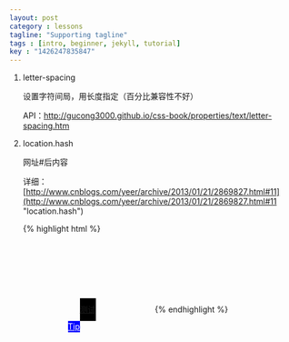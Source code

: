 ```yaml
---
layout: post
category : lessons
tagline: "Supporting tagline"
tags : [intro, beginner, jekyll, tutorial]
key : "1426247835847"
---
```

1. letter-spacing

	设置字符间局，用长度指定（百分比兼容性不好）
    
	API：[http://gucong3000.github.io/css-book/properties/text/letter-spacing.htm ](http://gucong3000.github.io/css-book/properties/text/letter-spacing.htm )
2.	location.hash

	网址#后内容
	<!-- more -->
	详细：[http://www.cnblogs.com/yeer/archive/2013/01/21/2869827.html#11](http://www.cnblogs.com/yeer/archive/2013/01/21/2869827.html#11 "location.hash")
	
	{% highlight html %}
	<html>
	    <head>
	        <meta charset="utf-8" />
	        <title></title>
	        <style type="text/css">
	            .box{
	                display: inline-block;
	                height: 40px;
	                position: relative;
	                background-color: #000;
	                color: #FFF;
	                margin: 100px 100px;
	                line-height: 40px;
	            }
	            .tip{
	                display: inline-block;
	                position: absolute;
	                height: 20px;
	                background-color: blue;
	                color: #FFF;
	                top: 100%;
	                right: 100%;
	                line-height: 20px;
	            }
	        </style>
	    </head>
	    <body>
	        <div class="box">
	            <a href="#">测试</a>
	            <a href="#" class="tip">Tip</a>
	        </div>
	    </body>
	</html>
	{% endhighlight %}
